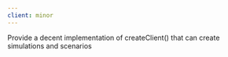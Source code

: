 ```yaml
---
client: minor
---
```

Provide a decent implementation of createClient() that can create
simulations and scenarios
